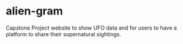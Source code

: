 # alien-gram
Capstone Project website to show UFO data and for users to have a platform to share their supernatural sightings.
